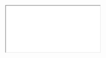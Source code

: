 ﻿<iframe class="showcase" src="@(System.Configuration.ConfigurationManager.AppSettings["InfrastructureShowcase.BasePath"])/PortalHeadlineList/ComponentExplorerDemo"></iframe>